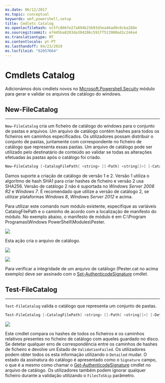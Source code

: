 ```yaml
---
ms.date: 06/12/2017
ms.topic: conceptual
keywords: wmf,powershell,setup
title: Cmdlets Catalog
ms.openlocfilehash: ec5fc866fe27a894b23b93d3ea46ad9c0cba288e
ms.sourcegitcommit: e7445ba8203da304286c591ff513900ad1c244a4
ms.translationtype: MT
ms.contentlocale: pt-PT
ms.lasthandoff: 04/23/2019
ms.locfileid: "62057664"
---
```

# <a name="catalog-cmdlets"></a>Cmdlets Catalog

Adicionámos dois cmdlets novos no [Microsoft.Powershell.Secuity](https://technet.microsoft.com/library/hh847877.aspx) módulo para gerar e validar os arquivos de catálogo do windows.

## <a name="new-filecatalog"></a>New-FileCatalog
--------------------------------

`New-FileCatalog` cria um ficheiro de catálogo do windows para o conjunto de pastas e arquivos. Um arquivo de catálogo contém hashes para todos os ficheiros em caminhos especificados. Os utilizadores possam distribuir o conjunto de pastas, juntamente com correspondente no ficheiro de catálogo que representa essas pastas. Um arquivo de catálogo pode ser utilizado pelo destinatário de conteúdo ao validar se todas as alterações efetuadas às pastas após o catálogo foi criado.

```powershell
New-FileCatalog [-CatalogFilePath] <string> [[-Path] <string[]>] [-CatalogVersion <int>] [-WhatIf] [-Confirm] [<CommonParameters>]
```
Damos suporte a criação de catálogo de versão 1 e 2. Versão 1 utiliza o algoritmo de hash SHA1 para criar hashes de ficheiro e versão 2 usa SHA256. Versão de catálogo 2 não é suportada no *Windows Server 2008 R2* e *Windows 7*. É recomendado que utilize a versão de catálogo 2, se utilizar plataformas *Windows 8*, *Windows Server 2012* e acima.

Para utilizar este comando num módulo existente, especifique as variáveis CatalogFilePath e o caminho de acordo com a localização de manifesto do módulo. No exemplo abaixo, o manifesto de módulo é em C:\Program Programas\Windows PowerShell\Modules\Pester.

![](../images/NewFileCatalog.jpg)

Esta ação cria o arquivo de catálogo.

![](../images/CatalogFile1.jpg)

![](../images/CatalogFile2.jpg)

Para verificar a integridade de um arquivo de catálogo (Pester.cat no acima exemplo) deve ser assinado com o [Set-AuthenticodeSignature](https://technet.microsoft.com/library/hh849819.aspx) cmdlet.


## <a name="test-filecatalog"></a>Test-FileCatalog
--------------------------------

`Test-FileCatalog` valida o catálogo que representa um conjunto de pastas.

```powershell
Test-FileCatalog [-CatalogFilePath] <string> [[-Path] <string[]>] [-Detailed] [-FilesToSkip <string[]>] [-WhatIf] [-Confirm] [<CommonParameters>]
```

![](../images/TestFileCatalog.jpg)

Este cmdlet compara os hashes de todos os ficheiros e os caminhos relativos presentes no ficheiro de catálogo com aqueles guardado no disco. Se detetar qualquer erro de correspondência entre os caminhos de hashes de ficheiro e devolve um Estado de `ValidationFailed`.
Os utilizadores podem obter todos os esta informação utilizando o `Detailed` mudar. O estado da assinatura do catálogo é apresentado como o `Signature` campo, o que é a mesmo como chamar o [Get-AuthenticodeSignature](https://technet.microsoft.com/library/hh849805.aspx) cmdlet no arquivo de catálogo.
Os utilizadores também podem ignorar qualquer ficheiro durante a validação utilizando o `FilesToSkip` parâmetro.
